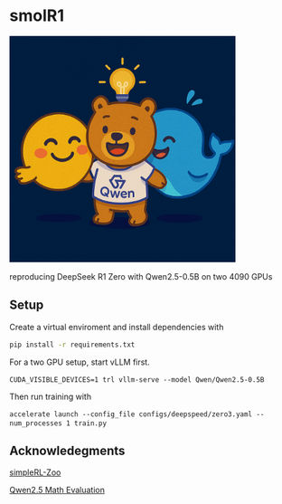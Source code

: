 # smolR1

<img src="assets/logo.png" width="400">


reproducing DeepSeek R1 Zero with Qwen2.5-0.5B on two 4090 GPUs


## Setup
Create a virtual enviroment and install dependencies with 
```bash
pip install -r requirements.txt
```


For a two GPU setup, start vLLM first.

```
CUDA_VISIBLE_DEVICES=1 trl vllm-serve --model Qwen/Qwen2.5-0.5B
```

Then run training with

```
accelerate launch --config_file configs/deepspeed/zero3.yaml --num_processes 1 train.py
```

## Acknowledegments

[simpleRL-Zoo](https://github.com/hkust-nlp/simpleRL-reason)

[Qwen2.5 Math Evaluation](https://github.com/QwenLM/Qwen2.5-Math)
